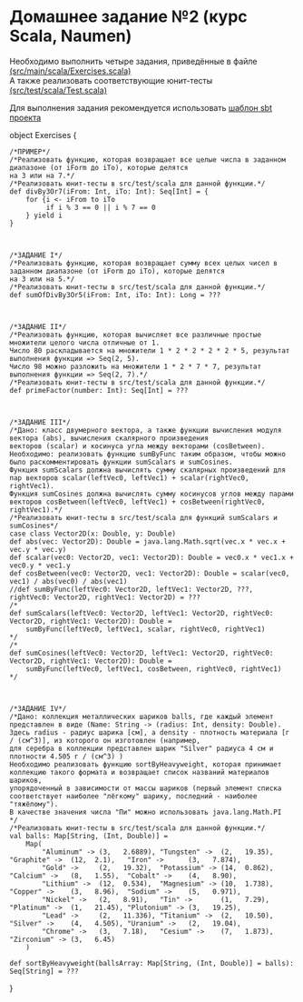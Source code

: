 # Домашнее задание №2 (курс Scala, Naumen)


Необходимо выполнить четыре задания, приведённые в файле <a href='https://github.com/naumen-student/-naumen.scala.course.2024.autumn/tree/master/homeworks/homework_2/src/main/scala'>(src/main/scala/Exercises.scala)</a>
<br>
А также реализовать соответствующие юнит-тесты <a href='https://github.com/naumen-student/-naumen.scala.course.2024.autumn/tree/master/homeworks/homework_2/src/test/scala'>(src/test/scala/Test.scala)</a>


Для выполнения задания рекомендуется использовать <a href='https://github.com/naumen-student/-naumen.scala.course.2024.autumn/tree/master/homeworks/homework_2'>шаблон sbt проекта</a>


object Exercises {

    /*ПРИМЕР*/
    /*Реализовать функцию, которая возвращает все целые числа в заданном диапазоне (от iForm до iTo), которые делятся
    на 3 или на 7.*/
    /*Реализовать юнит-тесты в src/test/scala для данной функции.*/
    def divBy3Or7(iFrom: Int, iTo: Int): Seq[Int] = {
        for {i <- iFrom to iTo
             if i % 3 == 0 || i % 7 == 0
        } yield i
    }



    /*ЗАДАНИЕ I*/
    /*Реализовать функцию, которая возвращает сумму всех целых чисел в заданном диапазоне (от iForm до iTo), которые делятся
    на 3 или на 5.*/
    /*Реализовать юнит-тесты в src/test/scala для данной функции.*/
    def sumOfDivBy3Or5(iFrom: Int, iTo: Int): Long = ???



    /*ЗАДАНИЕ II*/
    /*Реализовать функцию, которая вычисляет все различные простые множители целого числа отличные от 1.
    Число 80 раскладывается на множители 1 * 2 * 2 * 2 * 2 * 5, результат выполнения функции => Seq(2, 5).
    Число 98 можно разложить на множители 1 * 2 * 7 * 7, результат выполнения функции => Seq(2, 7).*/
    /*Реализовать юнит-тесты в src/test/scala для данной функции.*/
    def primeFactor(number: Int): Seq[Int] = ???



    /*ЗАДАНИЕ III*/
    /*Дано: класс двумерного вектора, а также функции вычисления модуля вектора (abs), вычисления скалярного произведения
    векторов (scalar) и косинуса угла между векторами (cosBetween).
    Необходимо: реализовать функцию sumByFunc таким образом, чтобы можно было раскомментировать функции sumScalars и sumCosines.
    Функция sumScalars должна вычислять сумму скалярных произведений для пар векторов scalar(leftVec0, leftVec1) + scalar(rightVec0, rightVec1).
    Функция sumCosines должна вычислять сумму косинусов углов между парами векторов cosBetween(leftVec0, leftVec1) + cosBetween(rightVec0, rightVec1).*/
    /*Реализовать юнит-тесты в src/test/scala для функций sumScalars и sumCosines*/
    case class Vector2D(x: Double, y: Double)
    def abs(vec: Vector2D): Double = java.lang.Math.sqrt(vec.x * vec.x + vec.y * vec.y)
    def scalar(vec0: Vector2D, vec1: Vector2D): Double = vec0.x * vec1.x + vec0.y * vec1.y
    def cosBetween(vec0: Vector2D, vec1: Vector2D): Double = scalar(vec0, vec1) / abs(vec0) / abs(vec1)
    //def sumByFunc(leftVec0: Vector2D, leftVec1: Vector2D, ???, rightVec0: Vector2D, rightVec1: Vector2D) = ???
    /*
    def sumScalars(leftVec0: Vector2D, leftVec1: Vector2D, rightVec0: Vector2D, rightVec1: Vector2D): Double =
        sumByFunc(leftVec0, leftVec1, scalar, rightVec0, rightVec1)
    */
    /*
    def sumCosines(leftVec0: Vector2D, leftVec1: Vector2D, rightVec0: Vector2D, rightVec1: Vector2D): Double =
        sumByFunc(leftVec0, leftVec1, cosBetween, rightVec0, rightVec1)
    */



    /*ЗАДАНИЕ IV*/
    /*Дано: коллекция металлических шариков balls, где каждый элемент представлен в виде (Name: String -> (radius: Int, density: Double).
    Здесь radius - радиус шарика [см], а density - плотность материала [г / (см^3)], из которого он изготовлен (например,
    для серебра в коллекции представлен шарик "Silver" радиуса 4 см и плотности 4.505 г / (см^3) )
    Необходимо реализовать функцию sortByHeavyweight, которая принимает коллекцию такого формата и возвращает список названий материалов шариков,
    упорядоченный в зависимости от массы шариков (первый элемент списка соответствует наиболее "лёгкому" шарику, последний - наиболее "тяжёлому").
    В качестве значения числа "Пи" можно использовать java.lang.Math.PI
    */
    /*Реализовать юнит-тесты в src/test/scala для данной функции.*/
    val balls: Map[String, (Int, Double)] =
        Map(
            "Aluminum" -> (3,   2.6889), "Tungsten" ->  (2,   19.35), "Graphite" ->  (12,  2.1),   "Iron" ->      (3,   7.874),
            "Gold" ->     (2,   19.32),  "Potassium" -> (14,  0.862), "Calcium" ->   (8,   1.55),  "Cobalt" ->    (4,   8.90),
            "Lithium" ->  (12,  0.534),  "Magnesium" -> (10,  1.738), "Copper" ->    (3,   8.96),  "Sodium" ->    (5,   0.971),
            "Nickel" ->   (2,   8.91),   "Tin" ->       (1,   7.29),  "Platinum" ->  (1,   21.45), "Plutonium" -> (3,   19.25),
            "Lead" ->     (2,   11.336), "Titanium" ->  (2,   10.50), "Silver" ->    (4,   4.505), "Uranium" ->   (2,   19.04),
            "Chrome" ->   (3,   7.18),   "Cesium" ->    (7,   1.873), "Zirconium" -> (3,   6.45)
        )

    def sortByHeavyweight(ballsArray: Map[String, (Int, Double)] = balls): Seq[String] = ???

}